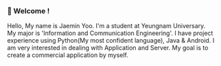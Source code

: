 ### 👋 Welcome !
Hello, My name is Jaemin Yoo. I'm a student at Yeungnam Universary.  
My major is 'Information and Communication Engineering'.
I have project experience using Python(My most confident language), Java & Android.
I am very interested in dealing with Application and Server.
My goal is to create a commercial application by myself.
